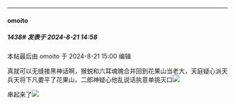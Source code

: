 ﻿
*****

####  omoito  
##### 1438#       发表于 2024-8-21 14:58

 本帖最后由 omoito 于 2024-8-21 15:00 编辑 

真就可以无缝接黑神话啊，猴蜕和六耳魂魄合并回到花果山当老大，天庭疑心派天兵天将下凡要平了花果山，二郎神疑心他乱说话执意单挑灭口<img src="https://static.saraba1st.com/image/smiley/face2017/048.png" referrerpolicy="no-referrer">

串起来了<img src="https://static.saraba1st.com/image/smiley/face2017/264.png" referrerpolicy="no-referrer">

